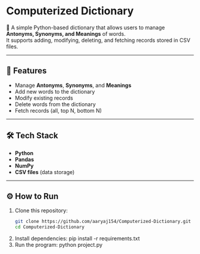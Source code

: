 # Computerized Dictionary

📖 A simple Python-based dictionary that allows users to manage **Antonyms, Synonyms, and Meanings** of words.  
It supports adding, modifying, deleting, and fetching records stored in CSV files.

---

## 🚀 Features
- Manage **Antonyms**, **Synonyms**, and **Meanings**
- Add new words to the dictionary
- Modify existing records
- Delete words from the dictionary
- Fetch records (all, top N, bottom N)

---

## 🛠️ Tech Stack
- **Python**
- **Pandas**
- **NumPy**
- **CSV files** (data storage)

---

## ⚙️ How to Run
1. Clone this repository:
   ```bash
   git clone https://github.com/aaryaj154/Computerized-Dictionary.git
   cd Computerized-Dictionary
2. Install dependencies:
   pip install -r requirements.txt
3. Run the program:
   python project.py

